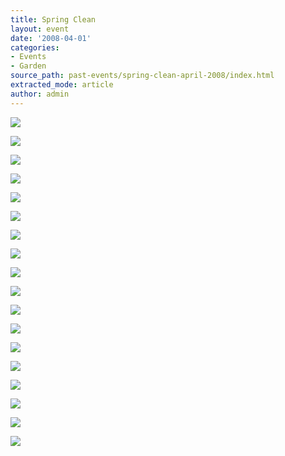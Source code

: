 ```yaml
---
title: Spring Clean
layout: event
date: '2008-04-01'
categories:
- Events
- Garden
source_path: past-events/spring-clean-april-2008/index.html
extracted_mode: article
author: admin
---
```


[![](/assets/images/2012/08/p1010003-150x150.jpg)](/assets/images/2012/08/p1010003.jpg)

[![](/assets/images/2012/08/p1010004-150x150.jpg)](/assets/images/2012/08/p1010004.jpg)

[![](/assets/images/2012/08/p1010005-2-150x150.jpg)](/assets/images/2012/08/p1010005-2.jpg)

[![](/assets/images/2012/08/p1010006-2-150x150.jpg)](/assets/images/2012/08/p1010006-2.jpg)

[![](/assets/images/2012/08/p1010017-2-150x150.jpg)](/assets/images/2012/08/p1010017-2.jpg)

[![](/assets/images/2012/08/p1010020-2-150x150.jpg)](/assets/images/2012/08/p1010020-2.jpg)

[![](/assets/images/2012/08/p1010026-2-150x150.jpg)](/assets/images/2012/08/p1010026-2.jpg)

[![](/assets/images/2012/08/p1010036-2-150x150.jpg)](/assets/images/2012/08/p1010036-2.jpg)

[![](/assets/images/2012/08/p1010051-2-150x150.jpg)](/assets/images/2012/08/p1010051-2.jpg)

[![](/assets/images/2012/08/p1010062-2-150x150.jpg)](/assets/images/2012/08/p1010062-2.jpg)

[![](/assets/images/2012/08/p1010070-2-150x150.jpg)](/assets/images/2012/08/p1010070-2.jpg)

[![](/assets/images/2012/08/p1010091-2-150x150.jpg)](/assets/images/2012/08/p1010091-2.jpg)

[![](/assets/images/2012/08/p1010092-2-150x150.jpg)](/assets/images/2012/08/p1010092-2.jpg)

[![](/assets/images/2012/08/p1010111-2-150x150.jpg)](/assets/images/2012/08/p1010111-2.jpg)

[![](/assets/images/2012/08/p1010113-2-150x150.jpg)](/assets/images/2012/08/p1010113-2.jpg)

[![](/assets/images/2012/08/p1010124-2-150x150.jpg)](/assets/images/2012/08/p1010124-2.jpg)

[![](/assets/images/2012/08/p1010136-2-150x150.jpg)](/assets/images/2012/08/p1010136-2.jpg)

[![](/assets/images/2012/08/p1010138-2-150x150.jpg)](/assets/images/2012/08/p1010138-2.jpg)
